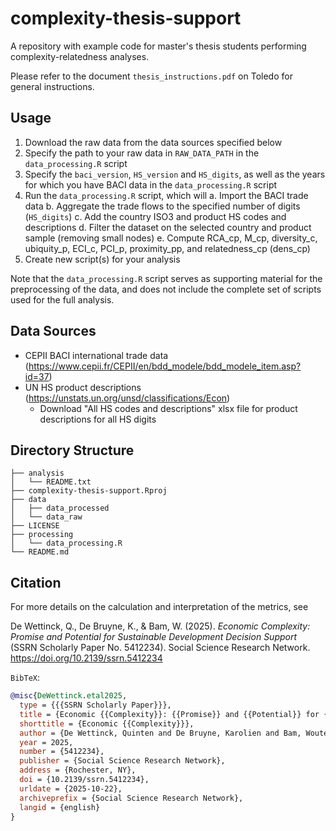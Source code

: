 # complexity-thesis-support

A repository with example code for master's thesis students performing complexity-relatedness analyses.

Please refer to the document `thesis_instructions.pdf` on Toledo for general instructions.

## Usage

1. Download the raw data from the data sources specified below
2. Specify the path to your raw data in `RAW_DATA_PATH` in the `data_processing.R` script
3. Specify the `baci_version`, `HS_version` and `HS_digits`, as well as the years for which you have BACI data in the `data_processing.R` script
4. Run the `data_processing.R` script, which will
    a. Import the BACI trade data
    b. Aggregate the trade flows to the specified number of digits (`HS_digits`)
    c. Add the country ISO3 and product HS codes and descriptions
    d. Filter the dataset on the selected country and product sample (removing small nodes)
    e. Compute RCA_cp, M_cp, diversity_c, ubiquity_p, ECI_c, PCI_p, proximity_pp, and relatedness_cp (dens_cp)
5. Create new script(s) for your analysis
    
Note that the `data_processing.R` script serves as supporting material for the preprocessing of the data, and does not include the complete set of scripts used for the full analysis. 

## Data Sources

- CEPII BACI international trade data (https://www.cepii.fr/CEPII/en/bdd_modele/bdd_modele_item.asp?id=37)
- UN HS product descriptions (https://unstats.un.org/unsd/classifications/Econ)
  - Download "All HS codes and descriptions" xlsx file for product descriptions for all HS digits

## Directory Structure

``` text
├── analysis
│   └── README.txt
├── complexity-thesis-support.Rproj
├── data
│   ├── data_processed
│   └── data_raw
├── LICENSE
├── processing
│   └── data_processing.R
└── README.md
```

## Citation

For more details on the calculation and interpretation of the metrics, see

De Wettinck, Q., De Bruyne, K., & Bam, W. (2025). *Economic Complexity: Promise and Potential for Sustainable Development Decision Support* (SSRN Scholarly Paper No. 5412234). Social Science Research Network. https://doi.org/10.2139/ssrn.5412234

`BibTeX`: 
```bibtex
@misc{DeWettinck.etal2025,
  type = {{{SSRN Scholarly Paper}}},
  title = {Economic {{Complexity}}: {{Promise}} and {{Potential}} for {{Sustainable Development Decision Support}}},
  shorttitle = {Economic {{Complexity}}},
  author = {De Wettinck, Quinten and De Bruyne, Karolien and Bam, Wouter},
  year = 2025,
  number = {5412234},
  publisher = {Social Science Research Network},
  address = {Rochester, NY},
  doi = {10.2139/ssrn.5412234},
  urldate = {2025-10-22},
  archiveprefix = {Social Science Research Network},
  langid = {english}
}
```
